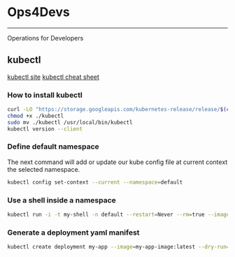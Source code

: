 # Ops4Devs

---

Operations for Developers

## kubectl

[kubectl site](https://kubernetes.io/docs/reference/kubectl/kubectl/)
[kubectl cheat sheet](https://v1-16.docs.kubernetes.io/docs/reference/kubectl/cheatsheet/)

### How to install kubectl

```bash
curl -LO "https://storage.googleapis.com/kubernetes-release/release/$(curl -s https://storage.googleapis.com/kubernetes-release/release/stable.txt)/bin/linux/amd64/kubectl"
chmod +x ./kubectl
sudo mv ./kubectl /usr/local/bin/kubectl
kubectl version --client
```

### Define default namespace

The next command will add or update our kube config file at current context the selected namespace.

```bash
kubectl config set-context --current --namespace=default
```

### Use a shell inside a namespace

```bash
kubectl run -i -t my-shell -n default --restart=Never --rm=true --image=alpine:latest -- /bin/ash
``` 

### Generate a deployment yaml manifest

```bash
kubectl create deployment my-app --image=my-app-image:latest --dry-run=client -o yaml > deployment.yaml
``` 
